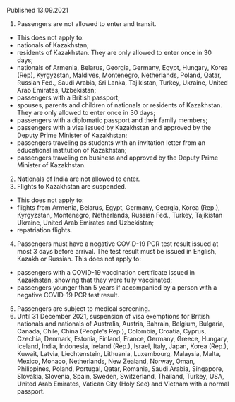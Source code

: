 Published 13.09.2021
1. Passengers are not allowed to enter and transit.
- This does not apply to:
- nationals of Kazakhstan;
- residents of Kazakhstan. They are only allowed to enter once in 30 days;
- nationals of Armenia, Belarus, Georgia, Germany, Egypt, Hungary, Korea (Rep), Kyrgyzstan, Maldives, Montenegro, Netherlands, Poland, Qatar, Russian Fed., Saudi Arabia, Sri Lanka, Tajikistan, Turkey, Ukraine, United Arab Emirates, Uzbekistan;
- passengers with a British passport;
- spouses, parents and children of nationals or residents of Kazakhstan. They are only allowed to enter once in 30 days;
- passengers with a diplomatic passport and their family members;
- passengers with a visa issued by Kazakhstan and approved by the Deputy Prime Minister of Kazakhstan;
- passengers traveling as students with an invitation letter from an educational institution of Kazakhstan;
- passengers traveling on business and approved by the Deputy Prime Minister of Kazakhstan.
2. Nationals of India are not allowed to enter.
3. Flights to Kazakhstan are suspended.
- This does not apply to:
- flights from Armenia, Belarus, Egypt, Germany, Georgia, Korea (Rep.), Kyrgyzstan, Montenegro, Netherlands, Russian Fed., Turkey, Tajikistan Ukraine, United Arab Emirates and Uzbekistan;
- repatriation flights.
4. Passengers must have a negative COVID-19 PCR test result issued at most 3 days before arrival. The test result must be issued in English, Kazakh or Russian.
This does not apply to:
- passengers with a COVID-19 vaccination certificate issued in Kazakhstan, showing that they were fully vaccinated;
- passengers younger than 5 years if accompanied by a person with a negative COVID-19 PCR test result.
5. Passengers are subject to medical screening.
6. Until 31 December 2021, suspension of visa exemptions for British nationals and nationals of Australia, Austria, Bahrain, Belgium, Bulgaria, Canada, Chile, China (People's Rep.), Colombia, Croatia, Cyprus, Czechia, Denmark, Estonia, Finland, France, Germany, Greece, Hungary, Iceland, India, Indonesia, Ireland (Rep.), Israel, Italy, Japan, Korea (Rep.), Kuwait, Latvia, Liechtenstein, Lithuania, Luxembourg, Malaysia, Malta, Mexico, Monaco, Netherlands, New Zealand, Norway, Oman, Philippines, Poland, Portugal, Qatar, Romania, Saudi Arabia, Singapore, Slovakia, Slovenia, Spain, Sweden, Switzerland, Thailand, Turkey, USA, United Arab Emirates, Vatican City (Holy See) and Vietnam with a normal passport.